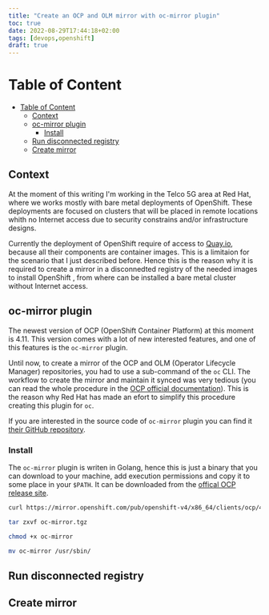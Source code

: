 ```yaml
---
title: "Create an OCP and OLM mirror with oc-mirror plugin"
toc: true
date: 2022-08-29T17:44:18+02:00
tags: [devops,openshift]
draft: true
---
```


# Table of Content

- [Table of Content](#table-of-content)
  - [Context](#context)
  - [oc-mirror plugin](#oc-mirror-plugin)
    - [Install](#install)
  - [Run disconnected registry](#run-disconnected-registry)
  - [Create mirror](#create-mirror)

## Context

At the moment of this writing I'm working in the Telco 5G area at Red Hat, where we works mostly with bare metal  deployments of OpenShift. These deployments are focused on clusters that will be placed in remote locations whith no Internet access due to security constrains and/or infrastructure designs.

Currently the deployment of OpenShift require of access to [Quay.io](https://quay.io/), because all their components are container images. This is a limitaion for the scenario that I just described before. Hence this is the reason why it is required to create a mirror in a disconnedted registry of the needed images to install OpenShift , from where can be installed a bare metal cluster without Internet access.

## oc-mirror plugin

The newest version of OCP (OpenShift Container Platform) at this moment is 4.11. This version comes with a lot of new interested features, and one of this features is the `oc-mirror` plugin.

Until now, to create a mirror of the OCP and OLM (Operator Lifecycle Manager) repositories, you had to use a sub-command of the `oc` CLI. The workflow to create the mirror and maintain it synced was very tedious (you can read the whole procedure in the [OCP official documentation](https://docs.openshift.com/container-platform/4.10/installing/disconnected_install/installing-mirroring-installation-images.html)). This is the reason why Red Hat has made an efort to simplify this procedure creating this plugin for `oc`. 

If you are interested in the source code of `oc-mirror` plugin you can find it [their GitHub repository](https://github.com/openshift/oc-mirror).

### Install

The `oc-mirror` plugin is writen in Golang, hence this is just a binary that you can download to your machine, add execution permissions and copy it to some place in your `$PATH`. It can be downloaded from the [offical OCP release site](https://mirror.openshift.com/pub/openshift-v4/x86_64/clients/ocp/4.11.2/).

```bash
curl https://mirror.openshift.com/pub/openshift-v4/x86_64/clients/ocp/4.11.2/oc-mirror.tar.gz -o oc-mirror.tgz

tar zxvf oc-mirror.tgz

chmod +x oc-mirror

mv oc-mirror /usr/sbin/
```

## Run disconnected registry

## Create mirror
